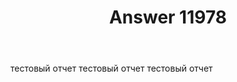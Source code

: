 ﻿---
title: "Answer 11978"
se.owner.user_id: 183914
se.owner.display_name: "gde_ob"
se.owner.link: "https://ru.meta.stackoverflow.com/users/183914/gde-ob"
se.answer_id: 11978
se.question_id: 11969
se.post_type: answer
se.is_accepted: False
---
<p>тестовый отчет
тестовый отчет
тестовый отчет</p>
